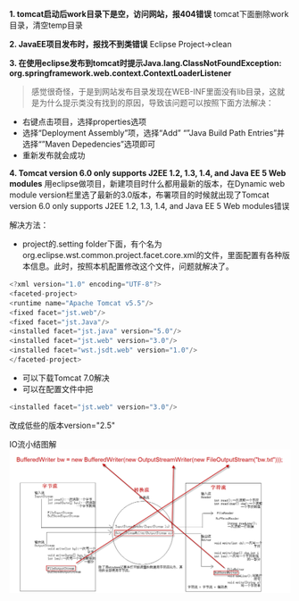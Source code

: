 **1. tomcat启动后work目录下是空，访问网站，报404错误**
tomcat下面删除work目录，清空temp目录

**2. JavaEE项目发布时，报找不到类错误**
  Eclipse  Project->clean

**3. 在使用eclipse发布到tomcat时提示Java.lang.ClassNotFoundException: org.springframework.web.context.ContextLoaderListener**
>感觉很奇怪，于是到网站发布目录发现在WEB-INF里面没有lib目录，这就是为什么提示类没有找到的原因，导致该问题可以按照下面方法解决：
+ 右键点击项目，选择properties选项
+ 选择“Deployment Assembly”项，选择“Add” “”Java Build Path Entries”并选择“”Maven Depedencies”选项即可
+ 重新发布就会成功

**4. Tomcat version 6.0 only supports J2EE 1.2, 1.3, 1.4, and Java EE 5 Web modules**
用eclipse做项目，新建项目时什么都用最新的版本，在Dynamic web module version栏里选了最新的3.0版本，布署项目的时候就出现了Tomcat version 6.0 only supports J2EE 1.2, 1.3, 1.4, and Java EE 5 Web modules错误

解决方法：
+ project的.setting folder下面，有个名为org.eclipse.wst.common.project.facet.core.xml的文件，里面配置有各种版本信息。此时，按照本机配置修改这个文件，问题就解决了。
~~~cpp
<?xml version="1.0" encoding="UTF-8"?>
<faceted-project>
<runtime name="Apache Tomcat v5.5"/>
<fixed facet="jst.web"/>
<fixed facet="jst.Java"/>
<installed facet="jst.java" version="5.0"/>
<installed facet="jst.web" version="3.0"/>
<installed facet="wst.jsdt.web" version="1.0"/>
</faceted-project>
~~~

+ 可以下载Tomcat 7.0解决
+ 可以在配置文件中把
~~~cpp
<installed facet="jst.web" version="3.0"/> 
~~~
改成低些的版本version="2.5"

IO流小结图解
![](vx_images/493413710257177.png)